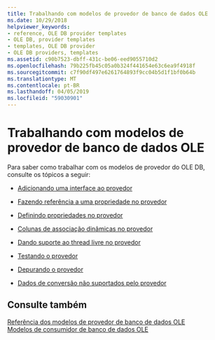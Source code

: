 ```yaml
---
title: Trabalhando com modelos de provedor de banco de dados OLE
ms.date: 10/29/2018
helpviewer_keywords:
- reference, OLE DB provider templates
- OLE DB, provider templates
- templates, OLE DB provider
- OLE DB providers, templates
ms.assetid: c90b7523-dbff-431c-be06-eed9055710d2
ms.openlocfilehash: 79b225fb45c05a0b324f441654e63c6ea9f4918f
ms.sourcegitcommit: c7f90df497e6261764893f9cc04b5d1f1bf0b64b
ms.translationtype: MT
ms.contentlocale: pt-BR
ms.lasthandoff: 04/05/2019
ms.locfileid: "59030901"
---
```

# <a name="working-with-ole-db-provider-templates"></a>Trabalhando com modelos de provedor de banco de dados OLE

Para saber como trabalhar com os modelos de provedor do OLE DB, consulte os tópicos a seguir:

- [Adicionando uma interface ao provedor](../../data/oledb/adding-an-interface-to-your-provider.md)

- [Fazendo referência a uma propriedade no provedor](../../data/oledb/referencing-a-property-in-your-provider.md)

- [Definindo propriedades no provedor](../../data/oledb/setting-properties-in-your-provider.md)

- [Colunas de associação dinâmicas no provedor](../../data/oledb/dynamically-binding-columns-in-your-provider.md)

- [Dando suporte ao thread livre no provedor](../../data/oledb/supporting-free-threading-in-your-provider.md)

- [Testando o provedor](../../data/oledb/testing-your-provider.md)

- [Depurando o provedor](../../data/oledb/debugging-your-provider.md)

- [Dados de conversão não suportados pelo provedor](../../data/oledb/converting-data-not-supported-by-the-provider.md)

## <a name="see-also"></a>Consulte também

[Referência dos modelos de provedor de banco de dados OLE](../../data/oledb/ole-db-provider-templates-reference.md)<br/>
[Modelos de consumidor de banco de dados OLE](../../data/oledb/ole-db-consumer-templates-cpp.md)